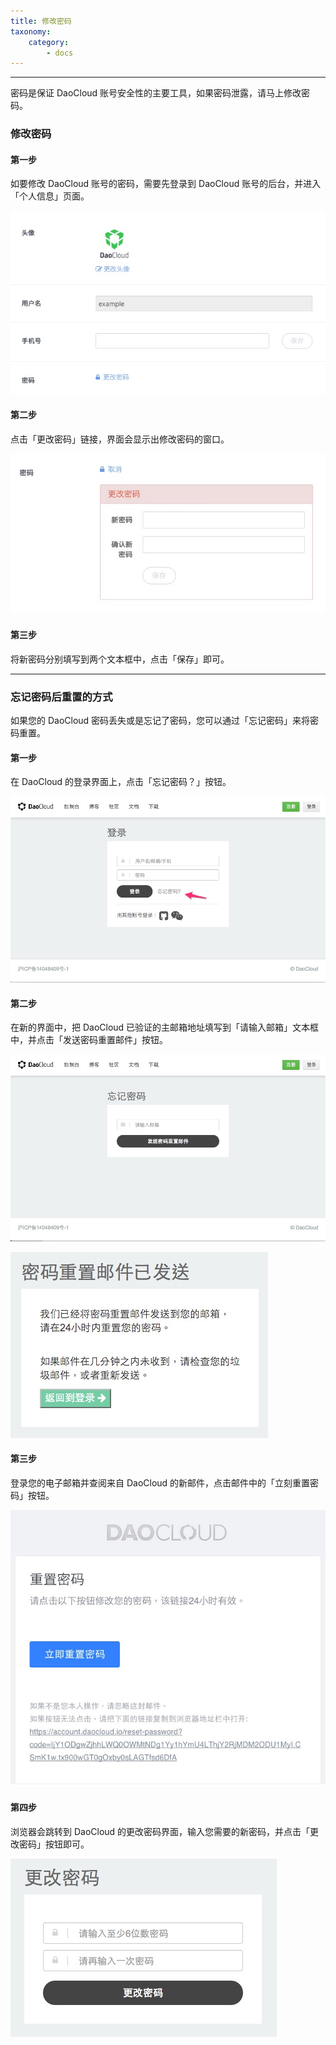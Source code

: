 ```yaml
---
title: 修改密码
taxonomy:
    category:
        - docs
---
```


---
密码是保证 DaoCloud 账号安全性的主要工具，如果密码泄露，请马上修改密码。

### 修改密码

#### 第一步

如要修改 DaoCloud 账号的密码，需要先登录到 DaoCloud 账号的后台，并进入「个人信息」页面。

![个人信息](password-1.jpg)

#### 第二步

点击「更改密码」链接，界面会显示出修改密码的窗口。

![修改密码](profile-3.jpg)

#### 第三步

将新密码分别填写到两个文本框中，点击「保存」即可。

---

### 忘记密码后重置的方式

如果您的 DaoCloud 密码丢失或是忘记了密码，您可以通过「忘记密码」来将密码重置。

#### 第一步

在 DaoCloud 的登录界面上，点击「忘记密码？」按钮。

![忘记密码？](reset-1.jpg)

#### 第二步

在新的界面中，把 DaoCloud 已验证的主邮箱地址填写到「请输入邮箱」文本框中，并点击「发送密码重置邮件」按钮。

![重置密码](reset-2.jpg)

![重置密码](reset-3.jpg)

#### 第三步

登录您的电子邮箱并查阅来自 DaoCloud 的新邮件，点击邮件中的「立刻重置密码」按钮。

![立刻重置密码](reset-4.jpg)

#### 第四步

浏览器会跳转到 DaoCloud 的更改密码界面，输入您需要的新密码，并点击「更改密码」按钮即可。

![更改密码](reset-5.jpg)

